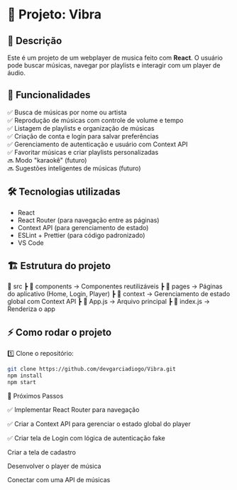 # 🎵 Projeto: Vibra

## 📌 Descrição

Este é um projeto de um webplayer de musica feito com **React**. O usuário pode buscar músicas, navegar por playlists e interagir com um player de áudio.

## 🚀 Funcionalidades

✅ Busca de músicas por nome ou artista  
✅ Reprodução de músicas com controle de volume e tempo  
✅ Listagem de playlists e organização de músicas  
✅ Criação de conta e login para salvar preferências  
✅ Gerenciamento de autenticação e usuário com Context API  
✅ Favoritar músicas e criar playlists personalizadas  
🔜 Modo "karaokê" (futuro)  
🔜 Sugestões inteligentes de músicas (futuro)

## 🛠 Tecnologias utilizadas

- React
- React Router (para navegação entre as páginas)
- Context API (para gerenciamento de estado)
- ESLint + Prettier (para código padronizado)
- VS Code

## 🏗 Estrutura do projeto

📂 src
┣ 📂 components → Componentes reutilizáveis
┣ 📂 pages → Páginas do aplicativo (Home, Login, Player)
┣ 📂 context → Gerenciamento de estado global com Context API
┣ 📄 App.js → Arquivo principal
┣ 📄 index.js → Renderiza o app

## ⚡ Como rodar o projeto

1️⃣ Clone o repositório:

```sh
git clone https://github.com/devgarciadiogo/Vibra.git
npm install
npm start
```

📅 Próximos Passos

✅ Implementar React Router para navegação

✅ Criar a Context API para gerenciar o estado global do player

✅ Criar tela de Login com lógica de autenticação fake

Criar a tela de cadastro

Desenvolver o player de música

Conectar com uma API de músicas

